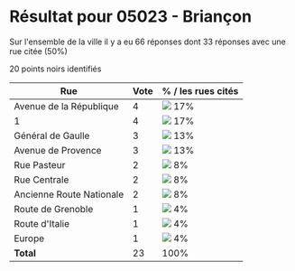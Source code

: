 # Résultat pour 05023 - Briançon

Sur l'ensemble de la ville il y a eu 66 réponses dont 33 réponses avec une rue citée (50%)

20 points noirs identifiés

| Rue | Vote | % / les rues cités|
|-----|------|-------------------|
| Avenue de la République | 4 | <img src="../../img/bar_17.gif" />&nbsp;17%|
| 1 | 4 | <img src="../../img/bar_17.gif" />&nbsp;17%|
| Général de Gaulle | 3 | <img src="../../img/bar_13.gif" />&nbsp;13%|
| Avenue de Provence | 3 | <img src="../../img/bar_13.gif" />&nbsp;13%|
| Rue Pasteur | 2 | <img src="../../img/bar_8.gif" />&nbsp;8%|
| Rue Centrale | 2 | <img src="../../img/bar_8.gif" />&nbsp;8%|
| Ancienne Route Nationale | 2 | <img src="../../img/bar_8.gif" />&nbsp;8%|
| Route de Grenoble | 1 | <img src="../../img/bar_4.gif" />&nbsp;4%|
| Route d'Italie | 1 | <img src="../../img/bar_4.gif" />&nbsp;4%|
| Europe | 1 | <img src="../../img/bar_4.gif" />&nbsp;4%|
| **Total** | 23 | 100%|
